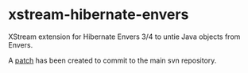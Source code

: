 xstream-hibernate-envers
========================

XStream extension for Hibernate Envers 3/4 to untie Java objects from Envers. 

A [patch](https://jira.codehaus.org/browse/XSTR-743) has been created to commit to the main svn repository.
